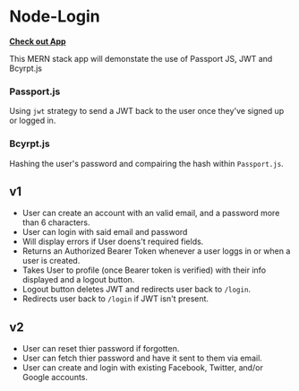 # Node-Login

[**Check out App**](https://mern-node-login.herokuapp.com/login)

This MERN stack app will demonstate the use of Passport JS, JWT and Bcyrpt.js

### **Passport.js**
Using `jwt` strategy to send a JWT back to the user once they've signed up or logged in. 

### **Bcyrpt.js**
Hashing the user's password and compairing the hash within `Passport.js`.

## **v1**
- User can create an account with an valid email, and a password more than 6 characters. 
- User can login with said email and password
- Will display errors if User doens't required fields. 
- Returns an Authorized Bearer Token whenever a user loggs in or when a user is created.  
- Takes User to profile (once Bearer token is verified) with their info displayed and a logout button. 
- Logout button deletes JWT and redirects user back to `/login`.
- Redirects user back to `/login` if JWT isn't present. 

## **v2**
- User can reset thier password if forgotten. 
- User can fetch thier password and have it sent to them via email. 
- User can create and login with existing Facebook, Twitter, and/or Google accounts. 